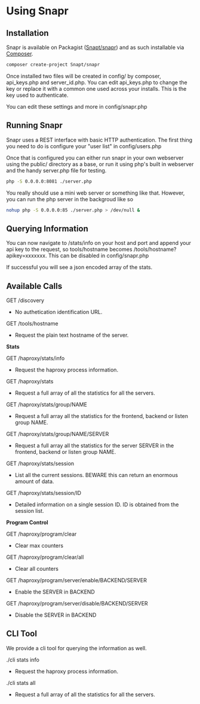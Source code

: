 Using Snapr
=============

Installation
------------

Snapr is available on Packagist ([Snapt/snapr](http://packagist.org/packages/Snapt/snapr))
and as such installable via [Composer](http://getcomposer.org/).

```bash
composer create-project Snapt/snapr 
```

Once installed two files will be created in config/ by composer, api_keys.php and server_id.php. 
You can edit api_keys.php to change the key or replace it with a common one used across your 
installs. This is the key used to authenticate.

You can edit these settings and more in config/snapr.php

Running Snapr
-------------

Snapr uses a REST interface with basic HTTP authentication. The first thing you need to do 
is configure your "user list" in config/users.php

Once that is configured you can either run snapr in your own webserver using the public/ 
directory as a base, or run it using php's built in webserver and the handy server.php file 
for testing.

```bash
php -S 0.0.0.0:8081 ./server.php
```

You really should use a mini web server or something like that. However, you can run the 
php server in the backgroud like so

```bash
nohup php -S 0.0.0.0:85 ./server.php > /dev/null &
```

Querying Information
--------------------

You can now navigate to /stats/info on your host and port and append your api key to 
the request, so tools/hostname becomes /tools/hostname?apikey=xxxxxxx. This can be 
disabled in config/snapr.php

If successful you will see a json encoded array of the stats.

Available Calls
---------------

GET /discovery
- No authetication identification URL.

GET /tools/hostname
- Request the plain text hostname of the server.


**Stats**

GET /haproxy/stats/info
- Request the haproxy process information.

GET /haproxy/stats
- Request a full array of all the statistics for all the servers.

GET /haproxy/stats/group/NAME
- Request a full array all the statistics for the frontend, backend or listen group NAME.

GET /haproxy/stats/group/NAME/SERVER
- Request a full array all the statistics for the server SERVER in the frontend, backend or listen group NAME.

GET /haproxy/stats/session
- List all the current sessions. BEWARE this can return an enormous amount of data.

GET /haproxy/stats/session/ID
- Detailed information on a single session ID. ID is obtained from the session list.


**Program Control**

GET /haproxy/program/clear
 - Clear max counters
 
GET /haproxy/program/clear/all
 - Clear all counters

GET /haproxy/program/server/enable/BACKEND/SERVER
- Enable the SERVER in BACKEND

GET /haproxy/program/server/disable/BACKEND/SERVER
- Disable the SERVER in BACKEND
 
CLI Tool
--------

We provide a cli tool for querying the information as well.

./cli stats info
- Request the haproxy process information.

./cli stats all
- Request a full array of all the statistics for all the servers.